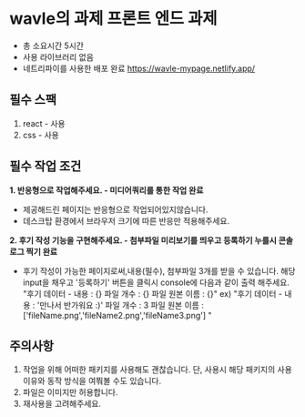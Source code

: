 # wavle의 과제 프론트 엔드 과제

 - 총 소요시간 5시간
 - 사용 라이브러리 없음
 - 네트리파이를 사용한 배포 완료
 <https://wavle-mypage.netlify.app/>

## 필수 스팩
1. react - 사용
2. css - 사용


## 필수 작업 조건
**1. 반응형으로 작업해주세요. - 미디어쿼리를 통한 작업 완료**
 - 제공해드린 페이지는 반응형으로 작업되어있지않습니다.
 - 데스크탑 환경에서 브라우저 크기에 따른 반응만 적용해주세요.

**2. 후기 작성 기능을 구현해주세요. - 첨부파일 미리보기를 띄우고 등록하기 누를시 콘솔 로그 찍기 완료**
 - 후기 작성이 가능한 페이지로써,내용(필수), 첨부파일 3개를 받을 수 있습니다. 해당 input을 채우고 '등록하기' 버튼을 클릭시
 console에 다음과 같이 출력 해주세요. "후기 데이터 - 내용 : {} 파일 개수 : {} 파일 원본 이름 : {}"
 ex) "후기 데이터 - 내용 : '만나서 반가워요 :)' 파일 개수 : 3 파일 원본 이름 : ['fileName.png','fileName2.png','fileName3.png'] "

## 주의사항
1. 작업을 위해 어떠한 패키지를 사용해도 괜찮습니다. 단, 사용시 해당 패키지의 사용 이유와 동작 방식을 여쭤볼 수도 있습니다.
2. 파일은 이미지만 허용합니다.
3. 재사용을 고려해주세요.
